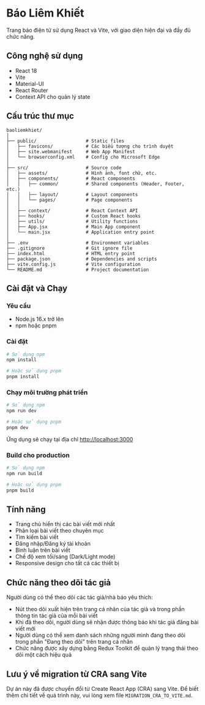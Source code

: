 # Báo Liêm Khiết

Trang báo điện tử sử dụng React và Vite, với giao diện hiện đại và đầy đủ chức năng.

## Công nghệ sử dụng

- React 18
- Vite
- Material-UI 
- React Router
- Context API cho quản lý state

## Cấu trúc thư mục

```
baoliemkhiet/
│
├── public/                  # Static files
│   ├── favicons/            # Các biểu tượng cho trình duyệt
│   ├── site.webmanifest     # Web App Manifest
│   └── browserconfig.xml    # Config cho Microsoft Edge
│
├── src/                     # Source code
│   ├── assets/              # Hình ảnh, font chữ, etc.
│   ├── components/          # React components
│   │   ├── common/          # Shared components (Header, Footer, etc.)
│   │   ├── layout/          # Layout components
│   │   └── pages/           # Page components
│   │
│   ├── context/             # React Context API
│   ├── hooks/               # Custom React hooks
│   ├── utils/               # Utility functions
│   ├── App.jsx              # Main App component
│   └── main.jsx             # Application entry point
│
├── .env                     # Environment variables
├── .gitignore               # Git ignore file
├── index.html               # HTML entry point
├── package.json             # Dependencies and scripts
├── vite.config.js           # Vite configuration
└── README.md                # Project documentation
```

## Cài đặt và Chạy

### Yêu cầu

- Node.js 16.x trở lên
- npm hoặc pnpm

### Cài đặt

```bash
# Sử dụng npm
npm install

# Hoặc sử dụng pnpm
pnpm install
```

### Chạy môi trường phát triển

```bash
# Sử dụng npm
npm run dev

# Hoặc sử dụng pnpm
pnpm dev
```

Ứng dụng sẽ chạy tại địa chỉ [http://localhost:3000](http://localhost:3000)

### Build cho production

```bash
# Sử dụng npm
npm run build

# Hoặc sử dụng pnpm
pnpm build
```

## Tính năng

- Trang chủ hiển thị các bài viết mới nhất
- Phân loại bài viết theo chuyên mục
- Tìm kiếm bài viết
- Đăng nhập/Đăng ký tài khoản
- Bình luận trên bài viết
- Chế độ xem tối/sáng (Dark/Light mode)
- Responsive design cho tất cả các thiết bị

## Chức năng theo dõi tác giả

Người dùng có thể theo dõi các tác giả/nhà báo yêu thích:

- Nút theo dõi xuất hiện trên trang cá nhân của tác giả và trong phần thông tin tác giả của mỗi bài viết
- Khi đã theo dõi, người dùng sẽ nhận được thông báo khi tác giả đăng bài viết mới
- Người dùng có thể xem danh sách những người mình đang theo dõi trong phần "Đang theo dõi" trên trang cá nhân
- Chức năng được xây dựng bằng Redux Toolkit để quản lý trạng thái theo dõi một cách hiệu quả

## Lưu ý về migration từ CRA sang Vite

Dự án này đã được chuyển đổi từ Create React App (CRA) sang Vite. Để biết thêm chi tiết về quá trình này, vui lòng xem file `MIGRATION_CRA_TO_VITE.md`.

